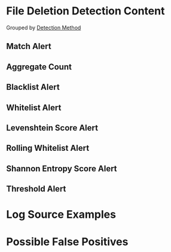 # File Deletion Detection Content

Grouped by [Detection Method](/Detection-Methods.md)

## Match Alert


## Aggregate Count


## Blacklist Alert


## Whitelist Alert


## Levenshtein Score Alert


## Rolling Whitelist Alert


## Shannon Entropy Score Alert


## Threshold Alert


# Log Source Examples
 

# Possible False Positives

